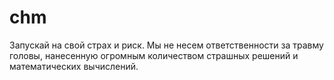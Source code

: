 # chm
Запускай на свой страх и риск. Мы не несем ответственности за травму головы, нанесенную огромным количеством страшных решений и математических вычислений.
